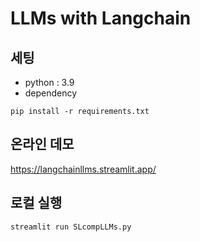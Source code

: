 # LLMs with Langchain 

## 세팅 

- python : 3.9 
- dependency 

```
pip install -r requirements.txt 
```

## 온라인 데모 

https://langchainllms.streamlit.app/

## 로컬 실행 

```
streamlit run SLcompLLMs.py
```
